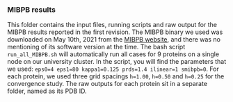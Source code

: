 ### MIBPB results

This folder contains the input files, running scripts and raw output for the MIBPB results reported in the first revision.
The MIBPB binary we used was downloaded on May 10th, 2021 from the [MIBPB website](https://weilab.math.msu.edu/MIBPB/), and there was no mentioning of its software version at the time.
The bash script `run_all_MIBPB.sh` will automatically run all cases for 9 proteins on a single node on our university cluster.
In the script, you will find the parameters that we used: `eps0=4 eps1=80 kappa1=0.125 prds=1.4 ilinear=1 smibpb=0`.
For each protein, we used three grid spacings `h=1.00`, `h=0.50` and `h=0.25` for the convergence study.
The raw outputs for each protein sit in a separate folder, named as its PDB ID.
